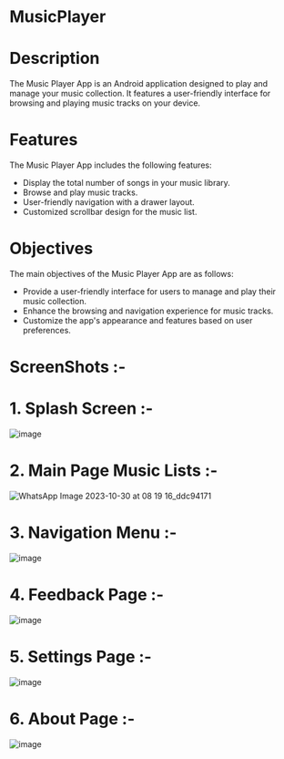 # MusicPlayer

# Description

The Music Player App is an Android application designed to play and manage your music collection. It features a user-friendly interface for browsing and playing music tracks on your device.

# Features

The Music Player App includes the following features:

- Display the total number of songs in your music library.
- Browse and play music tracks.
- User-friendly navigation with a drawer layout.
- Customized scrollbar design for the music list.

# Objectives

The main objectives of the Music Player App are as follows:

- Provide a user-friendly interface for users to manage and play their music collection.
- Enhance the browsing and navigation experience for music tracks.
- Customize the app's appearance and features based on user preferences.

# ScreenShots :-

# 1. Splash Screen :-

![image](https://github.com/Divy484/MusicPlayer/assets/98522523/79a20e02-33e8-41bf-9ff8-631c8e6f7292)

# 2. Main Page Music Lists :-

![WhatsApp Image 2023-10-30 at 08 19 16_ddc94171](https://github.com/Divy484/MusicPlayer/assets/98522523/381e5757-b96a-4b09-aefc-77bec7c2d7c5)

# 3. Navigation Menu :-

![image](https://github.com/Divy484/MusicPlayer/assets/98522523/97b24286-baeb-468a-92d2-b71e34eba909)

# 4. Feedback Page :-

![image](https://github.com/Divy484/MusicPlayer/assets/98522523/4eeee91d-5ec8-4a9e-9061-7d4c8aad4973)

# 5. Settings Page :-

![image](https://github.com/Divy484/MusicPlayer/assets/98522523/6b30b833-afa0-4c1b-8280-977e9235d75a)

# 6. About Page :-

![image](https://github.com/Divy484/MusicPlayer/assets/98522523/c236de1f-8ddf-411e-8fe6-87f0d10fe48c)

